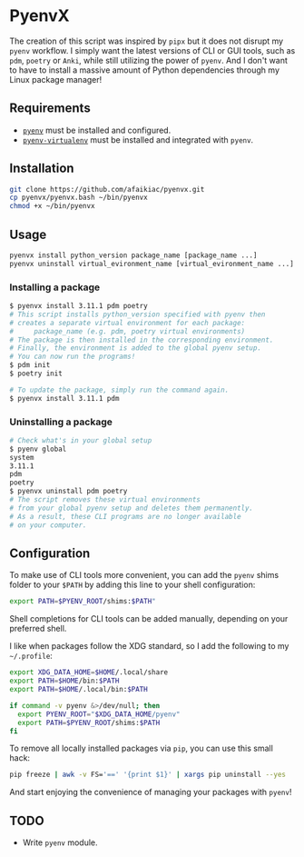 # PyenvX

The creation of this script was inspired by `pipx` but it does not disrupt my `pyenv` workflow. I simply want the latest versions of CLI or GUI tools, such as `pdm`, `poetry` or `Anki`, while still utilizing the power of `pyenv`. And I don't want to have to install a massive amount of Python dependencies through my Linux package manager!

## Requirements

- [`pyenv`](https://github.com/pyenv/pyenv#installation) must be installed and configured.
- [`pyenv-virtualenv`](https://github.com/pyenv/pyenv-virtualenv#installation) must be installed and integrated with `pyenv`.

## Installation

```bash
git clone https://github.com/afaikiac/pyenvx.git
cp pyenvx/pyenvx.bash ~/bin/pyenvx
chmod +x ~/bin/pyenvx
```

## Usage

```bash
pyenvx install python_version package_name [package_name ...]
pyenvx uninstall virtual_evironment_name [virtual_evironment_name ...]
```

### Installing a package

```bash
$ pyenvx install 3.11.1 pdm poetry
# This script installs python_version specified with pyenv then
# creates a separate virtual environment for each package:
#     package_name (e.g. pdm, poetry virtual environments)
# The package is then installed in the corresponding environment.
# Finally, the environment is added to the global pyenv setup.
# You can now run the programs!
$ pdm init
$ poetry init
```

```bash
# To update the package, simply run the command again.
$ pyenvx install 3.11.1 pdm
```

### Uninstalling a package

```bash
# Check what's in your global setup
$ pyenv global
system
3.11.1
pdm
poetry
$ pyenvx uninstall pdm poetry
# The script removes these virtual environments 
# from your global pyenv setup and deletes them permanently. 
# As a result, these CLI programs are no longer available
# on your computer.
```

## Configuration

To make use of CLI tools more convenient, you can add the `pyenv` shims folder to your `$PATH` by adding this line to your shell configuration:

```bash
export PATH=$PYENV_ROOT/shims:$PATH"
```

Shell completions for CLI tools can be added manually, depending on your preferred shell.

I like when packages follow the XDG standard, so I add the following to my `~/.profile`:

``` bash
export XDG_DATA_HOME=$HOME/.local/share
export PATH=$HOME/bin:$PATH
export PATH=$HOME/.local/bin:$PATH

if command -v pyenv &>/dev/null; then
  export PYENV_ROOT="$XDG_DATA_HOME/pyenv"
  export PATH=$PYENV_ROOT/shims:$PATH
fi
```

To remove all locally installed packages via `pip`, you can use this small hack:

```bash
pip freeze | awk -v FS='==' '{print $1}' | xargs pip uninstall --yes
```

And start enjoying the convenience of managing your packages with `pyenv`!

## TODO

- Write `pyenv` module.
